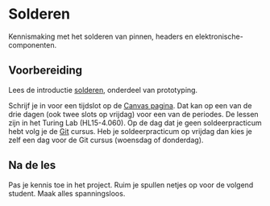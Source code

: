 # Solderen

Kennismaking met het solderen van pinnen, headers en elektronische-componenten. 

## Voorbereiding

Lees de introductie [solderen](https://hu-ti-dev.github.io/TI-S2/hardware-interfacing/prototyping/solderen/), onderdeel van prototyping.

Schrijf je in voor een tijdslot op de [Canvas pagina](https://canvas.hu.nl/courses/39897). Dat kan op een van de drie dagen (ook twee slots op vrijdag) voor een van de periodes. De lessen zijn in het Turing Lab (HL15-4.060). Op de dag dat je geen soldeerpracticum hebt volg je de [Git](https://hu-ti-dev.github.io/TI-S2/software/git/) cursus. Heb je soldeerpracticum op vrijdag dan kies je zelf een dag voor de Git cursus (woensdag of donderdag). 

## Na de les

Pas je kennis toe in het project. Ruim je spullen netjes op voor de volgend student. Maak alles spanningsloos.
